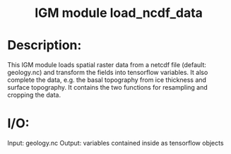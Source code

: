 ### <h1 align="center" id="title">IGM module load_ncdf_data </h1>

# Description:

This IGM module loads spatial raster data from a netcdf file (default: geology.nc) and transform the fields into tensorflow variables. It also complete the data, e.g. the basal topography from ice thickness and surface topography. It contains the two functions for resampling and cropping the data.

# I/O:

Input: geology.nc
Output: variables contained inside as tensorflow objects
